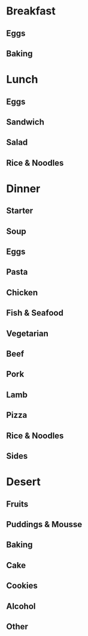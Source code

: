 # Breakfast
## Eggs
## Baking
# Lunch
## Eggs
## Sandwich
## Salad
## Rice & Noodles
# Dinner
## Starter
## Soup
## Eggs
## Pasta
## Chicken
## Fish & Seafood
## Vegetarian
## Beef
## Pork
## Lamb
## Pizza
## Rice & Noodles
## Sides
# Desert
## Fruits
## Puddings & Mousse
## Baking
## Cake
## Cookies
## Alcohol
## Other